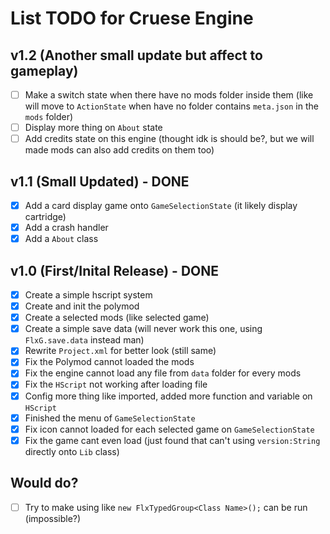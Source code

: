 # List TODO for Cruese Engine
## v1.2 (Another small update but affect to gameplay)
- [ ] Make a switch state when there have no mods folder inside them (like will move to `ActionState` when have no folder contains `meta.json` in the `mods` folder)
- [ ] Display more thing on `About` state
- [ ] Add credits state on this engine (thought idk is should be?, but we will made mods can also add credits on them too)

## v1.1 (Small Updated) - DONE
- [X] Add a card display game onto `GameSelectionState` (it likely display cartridge)
- [X] Add a crash handler
- [X] Add a `About` class

## v1.0 (First/Inital Release) - DONE
- [X] Create a simple hscript system
- [X] Create and init the polymod
- [X] Create a selected mods (like selected game)
- [X] Create a simple save data (will never work this one, using `FlxG.save.data` instead man)
- [X] Rewrite `Project.xml` for better look (still same)
- [X] Fix the Polymod cannot loaded the mods
- [X] Fix the engine cannot load any file from `data` folder for every mods
- [X] Fix the `HScript` not working after loading file
- [X] Config more thing like imported, added more function and variable on `HScript`
- [X] Finished the menu of `GameSelectionState`
- [X] Fix icon cannot loaded for each selected game on `GameSelectionState`
- [X] Fix the game cant even load (just found that can't using `version:String` directly onto `Lib` class)

## Would do?
- [ ] Try to make using like `new FlxTypedGroup<Class Name>();` can be run (impossible?)
